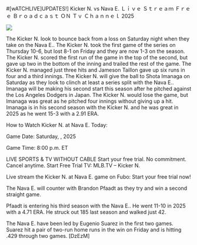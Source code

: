 #[wATCHLIVE]UPDATES!] Kicker N. vs Nava E. Ｌｉｖｅ Ｓｔｒｅａｍ Ｆｒｅｅ Ｂｒｏａｄｃａｓｔ ＯＮ Ｔｖ Ｃｈａｎｎｅｌ  2025  
  
  
[![](https://i.imgur.com/qSNzIqt.png)](https://movie.rssnews.media/FPoHGaOh.php)  
  
The Kicker N. look to bounce back from a loss on Saturday night when they take on the Nava E.. The Kicker N. took the first game of the series on Thursday 10-6, but lost 8-1 on Friday and they are now 1-3 on the season. The Kicker N. scored the first run of the game in the top of the second, but gave up two in the bottom of the inning and trailed the rest of the game. The Kicker N. managed just three hits and Jameson Taillon gave up six runs in four and a third innings. The Kicker N. will give the ball to Shota Imanaga on Saturday as they look to clinch at least a series split with the Nava E.. Imanaga will be making his second start this season after he pitched against the Los Angeles Dodgers in Japan. The Kicker N. would lose the game, but Imanaga was great as he pitched four innings without giving up a hit. Imanaga is in his second season with the Kicker N. and he was great in 2025 as he went 15-3 with a 2.91 ERA.

How to Watch Kicker N. at Nava E. Today:

Game Date: Saturday, , 2025

Game Time: 8:00 p.m. ET

LIVE SPORTS & TV WITHOUT CABLE
Start your free trial. No commitment. Cancel anytime.
Start Free Trial
TV: MLB.TV – Kicker N.

Live stream the Kicker N. at Nava E. game on Fubo: Start your free trial now!

The Nava E. will counter with Brandon Pfaadt as they try and win a second straight game.

Pfaadt is entering his third season with the Nava E.. He went 11-10 in 2025 with a 4.71 ERA. He struck out 185 last season and walked just 42.

The Nava E. have been led by Eugenio Suarez in the first two games. Suarez hit a pair of two-run home runs in the win on Friday and is hitting .429 through two games. [DzEzM]